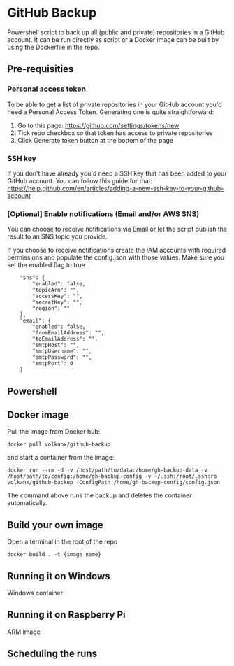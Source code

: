 # GitHub Backup
Powershell script to back up all (public and private) repositories in a GitHub account. It can be run directly as script or a Docker image can be built by using the Dockerfile in the repo.

## Pre-requisities

### Personal access token
To be able to get a list of private repositories in your GitHub account you'd need a Personal Access Token. Generating one is quite straightforward:

1. Go to this page: https://github.com/settings/tokens/new
2. Tick repo checkbox so that token has access to private repositories
3. Click Generate token button at the bottom of the page

### SSH key
If you don't have already you'd need a SSH key that has been added to your GitHub account. You can follow this guide for that: https://help.github.com/en/articles/adding-a-new-ssh-key-to-your-github-account

### [Optional] Enable notifications (Email and/or AWS SNS) 
You can choose to receive notifications via Email or let the script publish the result to an SNS topic you provide. 

If you choose to receive notifications create the IAM accounts with required permissions and populate the config.json with those values. Make sure you set the enabled flag to true

```
    "sns": {
        "enabled": false,
        "topicArn": "",
        "accessKey": "",
        "secretKey": "",
        "region": ""
    },
    "email": {
        "enabled": false,
        "fromEmailAddress": "",
        "toEmailAddress": "",
        "smtpHost": "",
        "smtpUsername": "",
        "smtpPassword": "",
        "smtpPort": 0
    }
```


## Powershell


## Docker image

Pull the image from Docker hub:

```
docker pull volkanx/github-backup
```

and start a container from the image:

```
docker run --rm -d -v /host/path/to/data:/home/gh-backup-data -v /host/path/to/config:/home/gh-backup-config -v ~/.ssh:/root/.ssh:ro volkanx/github-backup -ConfigPath /home/gh-backup-config/config.json
```

The command above runs the backup and deletes the container automatically.


## Build your own image

Open a terminal in the root of the repo

```
docker build . -t {image name}
```




## Running it on Windows

Windows container


## Running it on Raspberry Pi

ARM image


## Scheduling the runs



